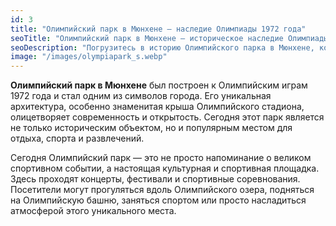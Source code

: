 ```yaml
---
id: 3
title: "Олимпийский парк в Мюнхене — наследие Олимпиады 1972 года"
seoTitle: "Олимпийский парк в Мюнхене — историческое наследие Олимпиады 1972 года"
seoDescription: "Погрузитесь в историю Олимпийского парка в Мюнхене, который стал символом летних Олимпийских игр 1972 года. Узнайте об архитектуре, аттракционах и значении парка для города."
image: "/images/olympiapark_s.webp"
---
```


**Олимпийский парк в Мюнхене** был построен к Олимпийским играм 1972 года и стал одним из символов города. Его уникальная архитектура, особенно знаменитая крыша Олимпийского стадиона, олицетворяет современность и открытость. Сегодня этот парк является не только историческим объектом, но и популярным местом для отдыха, спорта и развлечений.

Сегодня Олимпийский парк — это не просто напоминание о великом спортивном событии, а настоящая культурная и спортивная площадка. Здесь проходят концерты, фестивали и спортивные соревнования. Посетители могут прогуляться вдоль Олимпийского озера, подняться на Олимпийскую башню, заняться спортом или просто насладиться атмосферой этого уникального места.
